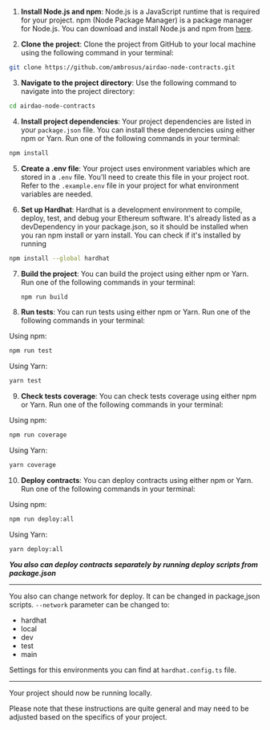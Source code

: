 1. **Install Node.js and npm**: Node.js is a JavaScript runtime that is required for your project. npm (Node Package Manager) is a package manager for Node.js. You can download and install Node.js and npm from [here](https://nodejs.org/en/download/).

2. **Clone the project**: Clone the project from GitHub to your local machine using the following command in your terminal:

```bash
git clone https://github.com/ambrosus/airdao-node-contracts.git
```

3. **Navigate to the project directory**: Use the following command to navigate into the project directory:

```bash
cd airdao-node-contracts
```

4. **Install project dependencies**: Your project dependencies are listed in your `package.json` file. You can install these dependencies using either npm or Yarn. Run one of the following commands in your terminal:

```bash
npm install
```

5. **Create a .env file**: Your project uses environment variables which are stored in a `.env` file. You'll need to create this file in your project root. Refer to the `.example.env` file in your project for what environment variables are needed.

6. **Set up Hardhat**: Hardhat is a development environment to compile, deploy, test, and debug your Ethereum software. It's already listed as a devDependency in your package.json, so it should be installed when you ran npm install or yarn install. You can check if it's installed by running

```bash
npm install --global hardhat
```

7.  **Build the project**: You can build the project using either npm or Yarn. Run one of the following commands in your terminal:

    ```bash
    npm run build
    ```

8.  **Run tests**: You can run tests using either npm or Yarn. Run one of the following commands in your terminal:

Using npm:

```bash
npm run test
```

Using Yarn:

```bash
yarn test
```

9. **Check tests coverage**: You can check tests coverage using either npm or Yarn. Run one of the following commands in your terminal:

Using npm:

```bash
npm run coverage
```

Using Yarn:

```bash
yarn coverage
```

10. **Deploy contracts**: You can deploy contracts using either npm or Yarn. Run one of the following commands in your terminal:

Using npm:

```bash
npm run deploy:all
```

Using Yarn:

```bash
yarn deploy:all
```

***You also can deploy contracts separately by running deploy scripts from package.json***

***
You also can change network for deploy. It can be changed in package,json scripts. `--network` parameter can be changed to: 
- hardhat
- local
- dev
- test
- main 

Settings for this environments you can find at `hardhat.config.ts` file.
***


Your project should now be running locally.

Please note that these instructions are quite general and may need to be adjusted based on the specifics of your project.
